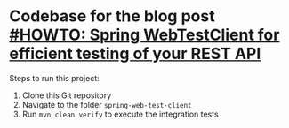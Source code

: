 # Codebase for the blog post [#HOWTO: Spring WebTestClient for efficient testing of your REST API](https://rieckpil.de/spring-webtestclient-for-efficient-testing-of-your-rest-api/)

Steps to run this project:

1. Clone this Git repository
2. Navigate to the folder `spring-web-test-client`
3. Run `mvn clean verify` to execute the integration tests